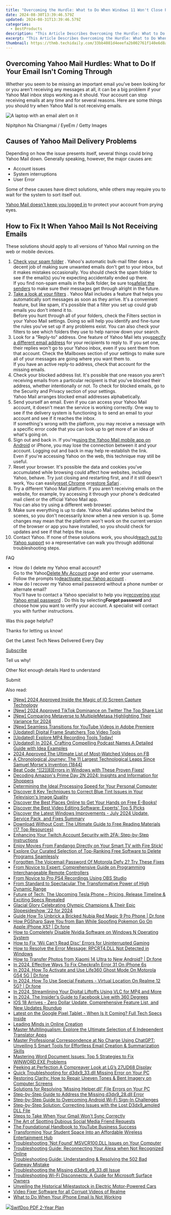 ```yaml
---
title: "Overcoming the Hurdle: What to Do When Windows 11 Won't Close Properly"
date: 2024-08-30T13:39:46.579Z
updated: 2024-08-31T13:39:46.579Z
categories:
  - BestProducts
description: "This Article Describes Overcoming the Hurdle: What to Do When Windows 11 Won't Close Properly"
excerpt: "This Article Describes Overcoming the Hurdle: What to Do When Windows 11 Won't Close Properly"
thumbnail: https://thmb.techidaily.com/33bb4081d4eeefa2b002761f140e6d8a1ab23c4b8fc2690daa04e9c88bdd81bd.jpg
---
```


## Overcoming Yahoo Mail Hurdles: What to Do If Your Email Isn't Coming Through
 Whether you seem to be missing an important email you've been looking for or you aren't receiving any messages at all, it can be a big problem if your Yahoo Mail inbox stops working as it should. Your account can stop receiving emails at any time and for several reasons. Here are some things you should try when Yahoo Mail is not receiving emails.

![A laptop with an email alert on it](https://www.lifewire.com/thmb/SfXOI-z7ZL2YnGDbg0twmqtQuwQ=/1500x0/filters:no_upscale():max_bytes(150000):strip_icc():format(webp)/GettyImages-1132289824-17803006e92047d1994c21404918c781.jpg)

 Nipitphon Na Chiangmai / EyeEm / Getty Images

## Causes of Yahoo Mail Delivery Problems

 Depending on how the issue presents itself, several things could bring Yahoo Mail down. Generally speaking, however, the major causes are:

* Account issues
* System interruptions
* User Error

 Some of these causes have direct solutions, while others may require you to wait for the system to sort itself out.

[Yahoo Mail doesn't keep you logged in](https://www.lifewire.com/why-log-in-yahoo-mail-every-time-1170874) to protect your account from prying eyes.

## How to Fix It When Yahoo Mail Is Not Receiving Emails

 These solutions should apply to all versions of Yahoo Mail running on the web or mobile devices.

1. [Check your spam folder](https://www.lifewire.com/review-yahoo-spam-folder-periodically-1167134) . Yahoo's automatic bulk-mail filter does a decent job of making sure unwanted emails don't get to your inbox, but it makes mistakes occasionally. You should check the spam folder to see if the email(s) you're expecting accidentally ended up there.  
 If you find non-spam emails in the bulk folder, be sure to[safelist the senders](https://www.lifewire.com/how-to-safelist-email-addresses-4588603) to make sure their messages get through alright in the future.
2. [Take a look at your filters](https://www.lifewire.com/set-up-filter-yahoo-mail-1167129) . Yahoo Mail includes a feature that helps you automatically sort messages as soon as they arrive. It's a convenient feature, but like spam, it's possible that a filter you set up could grab emails you don't intend it to.  
 Before you hunt through all of your folders, check the Filters section in your Yahoo Mail settings. Doing so will help you identify and fine-tune the rules you've set up if any problems exist. You can also check your filters to see which folders they use to help narrow down your search.
3. Look for a "Reply-to" address. One feature of Yahoo Mail lets you[specify a different email address](https://www.lifewire.com/specify-reply-to-address-yahoo-1174533) for your recipients to reply to. If you set one, their replies won't go to your Yahoo inbox, even if you sent them from that account. Check the Mailboxes section of your settings to make sure all of your messages are going where you want them to.  
 If you have an active reply-to address, check that account for the missing emails.
4. Check your blocked address list. It's possible that one reason you aren't receiving emails from a particular recipient is that you've blocked their address, whether intentionally or not. To check for blocked emails, go to the Security and Privacy section of your settings.  
Yahoo Mail arranges blocked email addresses alphabetically.
5. Send yourself an email. Even if you can access your Yahoo Mail account, it doesn't mean the service is working correctly. One way to see if the delivery system is functioning is to send an email to your account and see if it reaches the inbox.  
 If something's wrong with the platform, you may receive a message with a specific error code that you can look up to get more of an idea of what's going on.
6. Sign out and back in. If you're[using the Yahoo Mail mobile app on Android](https://www.lifewire.com/how-to-use-the-yahoo-app-on-android-4781598) or iPhone, you may lose the connection between it and your account. Logging out and back in may help re-establish the link.  
 Even if you're accessing Yahoo on the web, this technique may still be useful.
7. Reset your browser. It's possible the data and cookies you've accumulated while browsing could affect how websites, including Yahoo, behave. Try just closing and restarting first, and if it still doesn't work, You can easily[reset Chrome](https://www.lifewire.com/how-to-reset-google-chrome-to-its-default-state-4103626) or[restore Safari](https://www.lifewire.com/restoring-safari-default-settings-446560) .
8. Try a different Yahoo Mail platform. If you aren't receiving emails on the website, for example, try accessing it through your phone's dedicated mail client or the official Yahoo Mail app.  
You can also try using a different web browser.
9. Make sure everything is up to date. Yahoo Mail updates behind the scenes, so you don't necessarily know when a new version is up. Some changes may mean that the platform won't work on the current version of the browser or app you have installed, so you should check for updates and see if that helps the issue.
10. Contact Yahoo. If none of these solutions work, you should[reach out to Yahoo support](https://www.lifewire.com/contact-yahoo-mail-support-1174475) so a representative can walk you through additional troubleshooting steps.

 FAQ

* How do I delete my Yahoo email account?  
 Go to the Yahoo[Delete My Account](https://login.yahoo.com/account/delete-user) page and enter your username. Follow the prompts to[deactivate your Yahoo account](https://www.lifewire.com/how-to-delete-your-yahoo-mail-account-1174456) .
* How do I recover my Yahoo email password without a phone number or alternate email?  
 You'll have to contact a Yahoo specialist to help you in[recovering your Yahoo email password](https://www.lifewire.com/recover-yahoo-password-1174485) . Do this by selecting**Forgot password** and choose how you want to verify your account. A specialist will contact you with further instructions.

Was this page helpful?

Thanks for letting us know!

 Get the Latest Tech News Delivered Every Day

[Subscribe](https://www.lifewire.com/#)

Tell us why!

 Other  Not enough details  Hard to understand

 Submit

<ins class="adsbygoogle"
     style="display:block"
     data-ad-format="autorelaxed"
     data-ad-client="ca-pub-7571918770474297"
     data-ad-slot="1223367746"></ins>



<ins class="adsbygoogle"
     style="display:block"
     data-ad-client="ca-pub-7571918770474297"
     data-ad-slot="8358498916"
     data-ad-format="auto"
     data-full-width-responsive="true"></ins>

<span class="atpl-alsoreadstyle">Also read:</span>
<div><ul>
<li><a href="https://video-screen-grab.techidaily.com/new-2024-approved-inside-the-magic-of-io-screen-capture-technology/"><u>[New] 2024 Approved  Inside the Magic of IO Screen Capture Technology</u></a></li>
<li><a href="https://twitter-videos.techidaily.com/new-2024-approved-tiktok-dominance-on-twitter-the-top-share-list/"><u>[New] 2024 Approved  TikTok Dominance on Twitter  The Top Share List</u></a></li>
<li><a href="https://article-knowledge.techidaily.com/new-comparing-metaverse-to-multiplemetasa-highlighting-their-variance-for-2024/"><u>[New] Comparing Metaverse to MultipleMetasa  Highlighting Their Variance for 2024</u></a></li>
<li><a href="https://youtube-help.techidaily.com/new-seamless-transitions-for-youtube-videos-in-adobe-premiere/"><u>[New] Seamless Transitions for YouTube Videos in Adobe Premiere</u></a></li>
<li><a href="https://screen-mirroring-recording.techidaily.com/updated-digital-frame-snatchers-top-video-tools/"><u>[Updated] Digital Frame Snatchers  Top Video Tools</u></a></li>
<li><a href="https://screen-recording.techidaily.com/1715859700011-updated-explore-mp4-recording-tools-today/"><u>[Updated] Explore MP4 Recording Tools Today!</u></a></li>
<li><a href="https://fox-glue.techidaily.com/updated-in-2024-crafting-compelling-podcast-names-a-detailed-guide-with-idea-examples/"><u>[Updated] In 2024, Crafting Compelling Podcast Names  A Detailed Guide with Idea Examples</u></a></li>
<li><a href="https://facebook-video-content.techidaily.com/2024-approved-the-ultimate-list-of-most-watched-videos-on-fb/"><u>2024 Approved  The Ultimate List of Most-Watched Videos on FB</u></a></li>
<li><a href="https://technical-tips.techidaily.com/a-chronological-journey-the-11-largest-technological-leaps-since-samuel-morses-invention-1844/"><u>A Chronological Journey: The 11 Largest Technological Leaps Since Samuel Morse's Invention (1844)</u></a></li>
<li><a href="https://technical-tips.techidaily.com/1722874253484-beat-code-28errors-in-windows-with-these-proven-fixes/"><u>Beat Code ^[[2][8]Errors in Windows with These Proven Fixes!</u></a></li>
<li><a href="https://technical-tips.techidaily.com/decoding-amazons-prime-day-2n-2024-insights-and-information-for-shoppers/"><u>Decoding Amazon's Prime Day 2N 2024: Insights and Information for Shoppers</u></a></li>
<li><a href="https://technical-tips.techidaily.com/determining-the-ideal-processing-speed-for-your-personal-computer/"><u>Determining the Ideal Processing Speed for Your Personal Computer</u></a></li>
<li><a href="https://technical-tips.techidaily.com/discover-8-key-techniques-to-correct-blue-tint-issues-in-your-televisions-image-quality/"><u>Discover 8 Key Techniques to Correct Blue Tint Issues in Your Television's Image Quality</u></a></li>
<li><a href="https://technical-tips.techidaily.com/discover-the-best-places-online-to-get-your-hands-on-free-e-books/"><u>Discover the Best Places Online to Get Your Hands on Free E-Books!</u></a></li>
<li><a href="https://technical-tips.techidaily.com/discover-the-best-video-editing-software-experts-top-5-picks/"><u>Discover the Best Video Editing Software: Experts' Top 5 Picks</u></a></li>
<li><a href="https://technical-tips.techidaily.com/discover-the-latest-windows-improvements-july-2024-update-service-pack-and-fixes-summary/"><u>Discover the Latest Windows Improvements - July 2024 Update, Service Pack, and Fixes Summary</u></a></li>
<li><a href="https://technical-tips.techidaily.com/download-without-cost-the-ultimate-guide-to-free-reading-materials-17-top-resources/"><u>Download Without Cost: The Ultimate Guide to Free Reading Materials (17 Top Resources)</u></a></li>
<li><a href="https://technical-tips.techidaily.com/enhancing-your-twitch-account-security-with-2fa-step-by-step-instructions/"><u>Enhancing Your Twitch Account Security with 2FA: Step-by-Step Instructions</u></a></li>
<li><a href="https://technical-tips.techidaily.com/enjoy-movies-from-fandango-directly-on-your-smart-tv-with-fire-stick/"><u>Enjoy Movies From Fandango Directly on Your Smart TV with Fire Stick!</u></a></li>
<li><a href="https://technical-tips.techidaily.com/explore-our-curated-selection-of-top-ranking-free-software-to-delete-programs-seamlessly/"><u>Explore Our Curated Selection of Top-Ranking Free Software to Delete Programs Seamlessly</u></a></li>
<li><a href="https://android-unlock.techidaily.com/forgotten-the-voicemail-password-of-motorola-defy-2-try-these-fixes-by-drfone-android/"><u>Forgotten The Voicemail Password Of Motorola Defy 2? Try These Fixes</u></a></li>
<li><a href="https://technical-tips.techidaily.com/from-novice-to-expert-comprehensive-guide-on-programming-interchangeable-remote-controllers/"><u>From Novice to Expert: Comprehensive Guide on Programming Interchangeable Remote Controllers</u></a></li>
<li><a href="https://desktop-recording.techidaily.com/from-novice-to-pro-ps4-recordings-using-obs-studio/"><u>From Novice to Pro  PS4 Recordings Using OBS Studio</u></a></li>
<li><a href="https://extra-resources.techidaily.com/from-standard-to-spectacular-the-transformative-power-of-high-dynamic-range/"><u>From Standard to Spectacular  The Transformative Power of High Dynamic Range</u></a></li>
<li><a href="https://technical-tips.techidaily.com/future-of-tech-the-upcoming-tesla-phone-pricing-release-timeline-and-exciting-specs-revealed/"><u>Future of Tech: The Upcoming Tesla Phone – Pricing, Release Timeline & Exciting Specs Revealed</u></a></li>
<li><a href="https://some-knowledge.techidaily.com/glacial-glory-celebrating-olympic-champions-and-their-epic-slopesideshow-22-for-2024/"><u>Glacial Glory  Celebrating Olympic Champions & Their Epic Slopesideshow '22 for 2024</u></a></li>
<li><a href="https://change-location.techidaily.com/guide-how-to-unbrick-a-bricked-nubia-red-magic-9-pro-phone-drfone-by-drfone-fix-android-problems-fix-android-problems/"><u>Guide How To Unbrick a Bricked Nubia Red Magic 9 Pro Phone | Dr.fone</u></a></li>
<li><a href="https://ios-pokemon-go.techidaily.com/how-pgsharp-save-you-from-ban-while-spoofing-pokemon-go-on-apple-iphone-xs-drfone-by-drfone-virtual-ios/"><u>How PGSharp Save You from Ban While Spoofing Pokemon Go On Apple iPhone XS? | Dr.fone</u></a></li>
<li><a href="https://techno-recovery.techidaily.com/how-to-completely-disable-nvidia-software-on-windows-n-operating-system/"><u>How to Completely Disable Nvidia Software on Windows N Operating System</u></a></li>
<li><a href="https://technical-tips.techidaily.com/how-to-fix-wii-cant-read-disc-errors-for-uninterrupted-gaming/"><u>How to Fix 'Wii Can't Read Disc' Errors for Uninterrupted Gaming</u></a></li>
<li><a href="https://technical-tips.techidaily.com/how-to-resolve-the-error-message-rpcrt4dll-not-detected-in-windows/"><u>How to Resolve the Error Message: RPCRT4.DLL Not Detected in Windows</u></a></li>
<li><a href="https://android-transfer.techidaily.com/how-to-transfer-photos-from-xiaomi-14-ultra-to-new-android-drfone-by-drfone-transfer-from-android-transfer-from-android/"><u>How to Transfer Photos from Xiaomi 14 Ultra to New Android? | Dr.fone</u></a></li>
<li><a href="https://activate-lock.techidaily.com/in-2024-effective-ways-to-fix-checkra1n-error-31-on-iphone-6s-by-drfone-ios/"><u>In 2024, Effective Ways To Fix Checkra1n Error 31 On iPhone 6s</u></a></li>
<li><a href="https://location-social.techidaily.com/in-2024-how-to-activate-and-use-life360-ghost-mode-on-motorola-g54-5g-drfone-by-drfone-virtual-android/"><u>In 2024, How To Activate and Use Life360 Ghost Mode On Motorola G54 5G | Dr.fone</u></a></li>
<li><a href="https://phone-solutions.techidaily.com/in-2024-how-to-use-special-features-virtual-location-on-realme-12-5g-drfone-by-drfone-virtual-android/"><u>In 2024, How To Use Special Features - Virtual Location On Realme 12 5G? | Dr.fone</u></a></li>
<li><a href="https://some-approaches.techidaily.com/in-2024-streamlining-your-digital-liftoffs-using-vlc-for-mp4-and-more/"><u>In 2024, Streamlining Your Digital Liftoffs  Using VLC for MP4 and More</u></a></li>
<li><a href="https://facebook-video-files.techidaily.com/in-2024-the-insiders-guide-to-facebook-live-with-360-degrees/"><u>In 2024, The Insider's Guide to Facebook Live with 360 Degrees</u></a></li>
<li><a href="https://technical-tips.techidaily.com/ios-18-arrives-zero-dollar-update-comprehensive-feature-list-and-new-updates-roundup/"><u>IOS 18 Arrives - Zero Dollar Update, Comprehensive Feature List, and New Updates Roundup</u></a></li>
<li><a href="https://technical-tips.techidaily.com/1722888659741-latest-on-the-google-pixel-tablet-when-is-it-coming-full-tech-specs-inside/"><u>Latest on the Google Pixel Tablet - When Is It Coming? Full Tech Specs Inside</u></a></li>
<li><a href="https://youtube-videos.techidaily.com/leading-minds-in-online-creation/"><u>Leading Minds in Online Creation</u></a></li>
<li><a href="https://technical-tips.techidaily.com/master-multilingualism-explore-the-ultimate-selection-of-6-independent-translator-apps/"><u>Master Multilingualism: Explore the Ultimate Selection of 6 Independent Translator Apps</u></a></li>
<li><a href="https://tech-haven.techidaily.com/master-professional-correspondence-at-no-charge-using-chatgpt-unveiling-5-smart-tools-for-effortless-email-creation-and-summarization-skills/"><u>Master Professional Correspondence at No Charge Using ChatGPT: Unveiling 5 Smart Tools for Effortless Email Creation & Summarization Skills</u></a></li>
<li><a href="https://win-blog.techidaily.com/mastering-word-document-issues-top-5-strategies-to-fix-winwordexe-problems/"><u>Mastering Word Document Issues: Top 5 Strategies to Fix WINWORD.EXE Problems</u></a></li>
<li><a href="https://extra-hints.techidaily.com/peeking-at-perfection-a-compreayer-look-at-lgs-27ud68-display/"><u>Peeking at Perfection  A Compreayer Look at LG’s 27UD68 Display</u></a></li>
<li><a href="https://technical-tips.techidaily.com/quick-troubleshooting-for-d3dx933dll-missing-error-on-your-pc/"><u>Quick Troubleshooting for d3dx9_33.dll Missing Error on Your PC</u></a></li>
<li><a href="https://technical-tips.techidaily.com/restoring-clarity-how-to-repair-uneven-tones-and-bent-imagery-on-computer-screens/"><u>Restoring Clarity: How to Repair Uneven Tones & Bent Imagery on Computer Screens</u></a></li>
<li><a href="https://technical-tips.techidaily.com/solutions-for-resolving-missing-helperdll-file-errors-on-your-pc/"><u>Solutions for Resolving 'Missing Helper.dll' File Errors on Your PC</u></a></li>
<li><a href="https://technical-tips.techidaily.com/step-by-step-guide-to-address-the-missing-d3dx928dll-error/"><u>Step-by-Step Guide to Address the Missing d3dx9_28.dll Error</u></a></li>
<li><a href="https://technical-tips.techidaily.com/step-by-step-guide-to-overcoming-android-wi-fi-sign-in-challenges/"><u>Step-by-Step Guide to Overcoming Android Wi-Fi Sign-In Challenges</u></a></li>
<li><a href="https://technical-tips.techidaily.com/step-by-step-solution-correcting-issues-with-the-lost-d3dx9amoled-dll-file/"><u>Step-by-Step Solution: Correcting Issues with the Lost D3dx9_amoled DLL File</u></a></li>
<li><a href="https://technical-tips.techidaily.com/steps-to-take-when-your-gmail-wont-sync-correctly/"><u>Steps to Take When Your Gmail Won't Sync Correctly</u></a></li>
<li><a href="https://technical-tips.techidaily.com/the-art-of-spotting-dubious-social-media-friend-requests/"><u>The Art of Spotting Dubious Social Media Friend Requests</u></a></li>
<li><a href="https://youtube-videos.techidaily.com/the-foundational-handbook-to-youtube-business-success/"><u>The Foundational Handbook to YouTube Business Success</u></a></li>
<li><a href="https://technical-tips.techidaily.com/transforming-your-student-space-into-an-affordable-wireless-entertainment-hub/"><u>Transforming Your Student Space Into an Affordable Wireless Entertainment Hub</u></a></li>
<li><a href="https://technical-tips.techidaily.com/troubleshooting-not-found-msvcr100dll-issues-on-your-computer/"><u>Troubleshooting 'Not Found' MSVCR100.DLL Issues on Your Computer</u></a></li>
<li><a href="https://technical-tips.techidaily.com/troubleshooting-guide-reconnecting-your-alexa-when-not-recognized-online/"><u>Troubleshooting Guide: Reconnecting Your Alexa when Not Recognized Online</u></a></li>
<li><a href="https://technical-tips.techidaily.com/troubleshooting-guide-understanding-and-resolving-the-502-bad-gateway-mistake/"><u>Troubleshooting Guide: Understanding & Resolving the 502 Bad Gateway Mistake</u></a></li>
<li><a href="https://technical-tips.techidaily.com/troubleshooting-the-missing-d3dx9e933dll-issue/"><u>Troubleshooting the Missing d3dx9_e9_33.dll Issue</u></a></li>
<li><a href="https://technical-tips.techidaily.com/troubleshooting-wi-fi-disconnects-a-guide-for-microsoft-surface-owners/"><u>Troubleshooting Wi-Fi Disconnects: A Guide for Microsoft Surface Owners</u></a></li>
<li><a href="https://technical-tips.techidaily.com/unveiling-the-historical-milestastock-in-electric-motor-powered-cars/"><u>Unveiling the Historical Milestastock in Electric Motor-Powered Cars</u></a></li>
<li><a href="https://techidaily.com/video-fixer-software-for-all-corrupt-videos-of-realme-by-stellar-video-repair-mobile-video-repair/"><u>Video Fixer Software for all Corrupt Videos of Realme</u></a></li>
<li><a href="https://tech-recovery.techidaily.com/what-to-do-when-your-iphone-email-is-not-working/"><u>What to Do When Your iPhone Email Is Not Working</u></a></li>
</ul></div>

<!-- affiliate ads begin -->
<a href="https://purchase.swifdoo.com/order/checkout.php?PRODS=40002580&QTY=1&AFFILIATE=108875&CART=1"><img src="https://secure.avangate.com/images/merchant/8b932759a5a04ddb34bf79e3f9072e4b/products/3_Product%20box%20white-1024x1024.png" border="0">SwifDoo PDF 2-Year Plan</a>
<!-- affiliate ads end -->